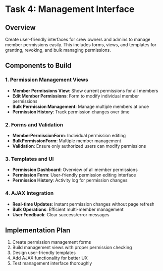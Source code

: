# Task 4: Management Interface

## Overview
Create user-friendly interfaces for crew owners and admins to manage member permissions easily. This includes forms, views, and templates for granting, revoking, and bulk managing permissions.

## Components to Build

### 1. Permission Management Views
- **Member Permissions View**: Show current permissions for all members
- **Edit Member Permissions**: Form to modify individual member permissions
- **Bulk Permission Management**: Manage multiple members at once
- **Permission History**: Track permission changes over time

### 2. Forms and Validation
- **MemberPermissionForm**: Individual permission editing
- **BulkPermissionForm**: Multiple member management
- **Validation**: Ensure only authorized users can modify permissions

### 3. Templates and UI
- **Permission Dashboard**: Overview of all member permissions
- **Permission Form**: User-friendly permission editing interface
- **Permission History**: Activity log for permission changes

### 4. AJAX Integration
- **Real-time Updates**: Instant permission changes without page refresh
- **Bulk Operations**: Efficient multi-member management
- **User Feedback**: Clear success/error messages

## Implementation Plan

1. Create permission management forms
2. Build management views with proper permission checking
3. Design user-friendly templates
4. Add AJAX functionality for better UX
5. Test management interface thoroughly
